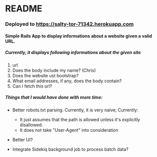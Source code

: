 # README
### Deployed to https://salty-tor-71342.herokuapp.com

#### Simple Rails App to display informations about a website given a valid URL.
##### Currently, it displays following informations about the given site

1. url
2. Does the body include my name? (Chris)
3. Does the website ust bootstrap?
4. What email addresses, if any, does the body contain?
5. Can I fetch this url?



##### Things that I would have done with more time:

* Better robots.txt parsing. Currently, it is very naive; Currently:
  * It just assumes that the path is allowed unless it's explicitly disallowed.
  * It does not take "User-Agent" into consideration
  
* Better UI?

* Integrate Sidekiq background job to process batch data?
